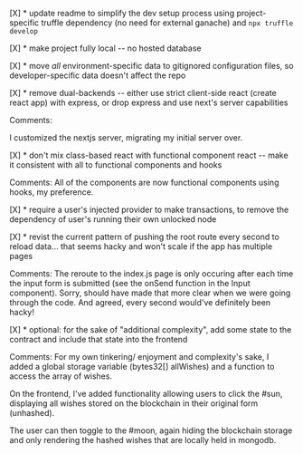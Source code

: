 [X] * update readme to simplify the dev setup process using project-specific truffle dependency (no need for external ganache) and `npx truffle develop`

[X] * make project fully local -- no hosted database

[X] * move _all_ environment-specific data to gitignored configuration files, so developer-specific data doesn't affect the repo

[X] * remove dual-backends -- either use strict client-side react (create react app) with express, or drop express and use next's server capabilities

Comments:

I customized the nextjs server, migrating my initial server over.

[X] * don't mix class-based react with functional component react -- make it consistent with all to functional components and hooks

Comments: All of the components are now functional components using hooks, my preference.

[X] * require a user's injected provider to make transactions, to remove the dependency of user's running their own unlocked node

[X] * revist the current pattern of pushing the root route every second to reload data... that seems hacky and won't scale if the app has multiple pages

Comments: The reroute to the index.js page is only occuring after each time the input form is submitted (see the onSend function in the Input component). Sorry, should have made that more clear when we were going through the code. And agreed, every second would've definitely been hacky!

[X] * optional: for the sake of "additional complexity", add some state to the contract and include that state into the frontend

Comments: For my own tinkering/ enjoyment and complexity's sake, I added a global storage variable (bytes32[] allWishes) and a function to access the array of wishes. 

On the frontend, I've added functionality allowing users to click the #sun, displaying all wishes stored on the blockchain in their original form (unhashed). 

The user can then toggle to the #moon, again hiding the blockchain storage and only rendering the hashed wishes that are locally held in mongodb.

